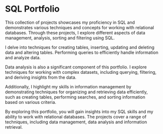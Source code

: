 # SQL Portfolio

This collection of projects showcases my proficiency in SQL and demonstrates various techniques and concepts for working with relational databases. Through these projects, I explore different aspects of data management, analysis, sorting and filtering using SQL.

I delve into techniques for creating tables, inserting, updating and deleting data and altering tables. Performing queries to efficiently handle information and analyze data.

Data analysis is also a significant component of this portfolio. I explore techniques for working with complex datasets, including querying, filtering, and deriving insights from the data.

Additionally, I highlight my skills in information management by demonstrating techniques for organizing and retrieving data efficiently, such as creating tables, performing searches, and sorting information based on various criteria.

By exploring this portfolio, you will gain insights into my SQL skills and my ability to work with relational databases. The projects cover a range of techniques, including data management, data analysis and information retrieval.
